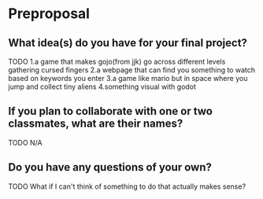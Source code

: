 # Preproposal

## What idea(s) do you have for your final project?

TODO 
1.a game that makes gojo(from jjk) go across different levels gathering cursed fingers 
2.a webpage that can find you something to watch based on keywords you enter 
3.a game like mario but in space where you jump and collect tiny aliens
4.something visual with godot

## If you plan to collaborate with one or two classmates, what are their names?

TODO N/A

## Do you have any questions of your own?

TODO 
What if I can't think of something to do that actually makes sense?
